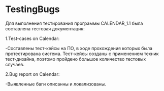# TestingBugs

Для выполнения тестирования программы CALENDAR_1.1 была составлена тестовая документация:

1.Test-cases on Calendar:

-Составлены тест-кейсы на ПО, в ходе прохождения которых была протестирована система. Тест-кейсы созданы с применением техник тест-дизайна, поэтомо пройдено большое количество тестовых случаев.

2.Bug report on Calendar:

-Выявленные баги описанны и локализованы.
